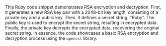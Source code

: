 This Ruby code snippet demonstrates RSA encryption and decryption. First, it generates a new RSA key pair with a 2048-bit key length, consisting of a private key and a public key. Then, it defines a secret string, "Ruby". The public key is used to encrypt the secret string, resulting in encrypted data. Finally, the private key decrypts the encrypted data, recovering the original secret string. In essence, the code showcases a basic RSA encryption and decryption process using the `openssl` library.




